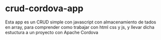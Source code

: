 # crud-cordova-app

Esta app es un CRUD simple con javascript con almacenamiento de tados en array, para comprender como trabajar con html css y js,
y llevar dicha estuctura a un proyecto con Apache Cordova

